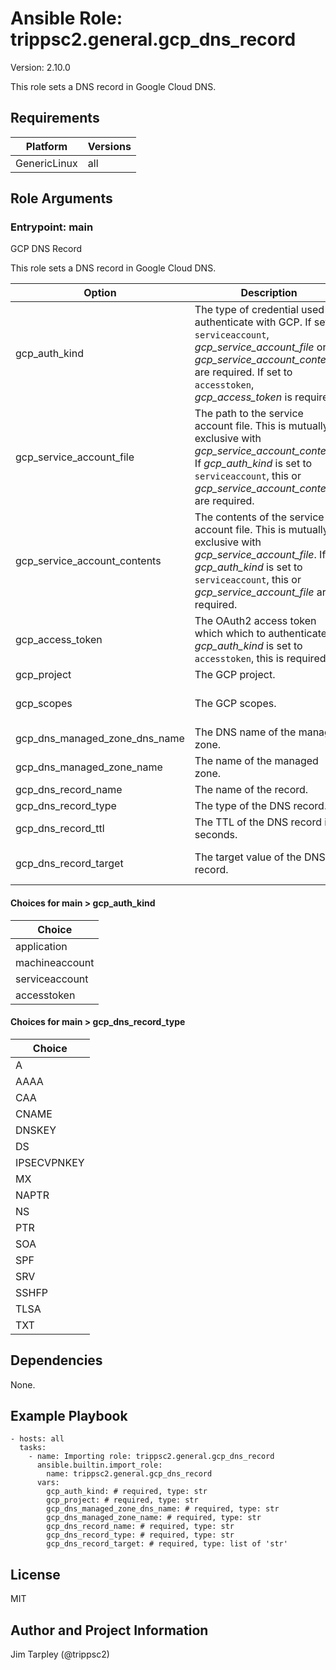 <!-- BEGIN_ANSIBLE_DOCS -->
# Ansible Role: trippsc2.general.gcp_dns_record
Version: 2.10.0

This role sets a DNS record in Google Cloud DNS.


## Requirements

| Platform | Versions |
| -------- | -------- |
| GenericLinux | all |

## Role Arguments



### Entrypoint: main

GCP DNS Record

This role sets a DNS record in Google Cloud DNS.

|Option|Description|Type|Required|Default|
|---|---|---|---|---|
| gcp_auth_kind | The type of credential used to authenticate with GCP. If set to `serviceaccount`, *gcp_service_account_file* or *gcp_service_account_contents* are required. If set to `accesstoken`, *gcp_access_token* is required. | str | yes |  |
| gcp_service_account_file | The path to the service account file. This is mutually exclusive with *gcp_service_account_contents*. If *gcp_auth_kind* is set to `serviceaccount`, this or *gcp_service_account_contents* are required. | path | no |  |
| gcp_service_account_contents | The contents of the service account file. This is mutually exclusive with *gcp_service_account_file*. If *gcp_auth_kind* is set to `serviceaccount`, this or *gcp_service_account_file* are required. | str | no |  |
| gcp_access_token | The OAuth2 access token which which to authenticate. If *gcp_auth_kind* is set to `accesstoken`, this is required. | str | no |  |
| gcp_project | The GCP project. | str | yes |  |
| gcp_scopes | The GCP scopes. | list of 'str' | no |  |
| gcp_dns_managed_zone_dns_name | The DNS name of the managed zone. | str | yes |  |
| gcp_dns_managed_zone_name | The name of the managed zone. | str | yes |  |
| gcp_dns_record_name | The name of the record. | str | yes |  |
| gcp_dns_record_type | The type of the DNS record. | str | yes |  |
| gcp_dns_record_ttl | The TTL of the DNS record in seconds. | int | no |  |
| gcp_dns_record_target | The target value of the DNS record. | list of 'str' | yes |  |

#### Choices for main > gcp_auth_kind

|Choice|
|---|
| application |
| machineaccount |
| serviceaccount |
| accesstoken |

#### Choices for main > gcp_dns_record_type

|Choice|
|---|
| A |
| AAAA |
| CAA |
| CNAME |
| DNSKEY |
| DS |
| IPSECVPNKEY |
| MX |
| NAPTR |
| NS |
| PTR |
| SOA |
| SPF |
| SRV |
| SSHFP |
| TLSA |
| TXT |



## Dependencies
None.

## Example Playbook

```
- hosts: all
  tasks:
    - name: Importing role: trippsc2.general.gcp_dns_record
      ansible.builtin.import_role:
        name: trippsc2.general.gcp_dns_record
      vars:
        gcp_auth_kind: # required, type: str
        gcp_project: # required, type: str
        gcp_dns_managed_zone_dns_name: # required, type: str
        gcp_dns_managed_zone_name: # required, type: str
        gcp_dns_record_name: # required, type: str
        gcp_dns_record_type: # required, type: str
        gcp_dns_record_target: # required, type: list of 'str'
```

## License

MIT

## Author and Project Information
Jim Tarpley (@trippsc2)

<!-- END_ANSIBLE_DOCS -->
